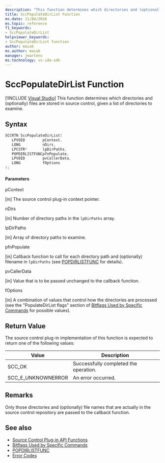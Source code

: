 ```yaml
---
description: "This function determines which directories and (optionally) files are stored in source control, given a list of directories to examine."
title: SccPopulateDirList Function
ms.date: 11/04/2016
ms.topic: reference
f1_keywords:
- SccPopulateDirList
helpviewer_keywords:
- SccPopulateDirList function
author: maiak
ms.author: maiak
manager: jmartens
ms.technology: vs-ide-sdk
---
```

# SccPopulateDirList Function

 [!INCLUDE [Visual Studio](~/includes/applies-to-version/vs-windows-only.md)]
This function determines which directories and (optionally) files are stored in source control, given a list of directories to examine.

## Syntax

```cpp
SCCRTN SccPopulateDirList(
   LPVOID        pContext,
   LONG          nDirs,
   LPCSTR*       lpDirPaths,
   POPDIRLISTFUNCpfnPopulate,
   LPVOID        pvCallerData,
   LONG          fOptions
);
```

#### Parameters
 pContext

[in] The source control plug-in context pointer.

 nDirs

[in] Number of directory paths in the `lpDirPaths` array.

 lpDirPaths

[in] Array of directory paths to examine.

 pfnPopulate

[in] Callback function to call for each directory path and (optionally) filename in `lpDirPaths` (see [POPDIRLISTFUNC](../extensibility/popdirlistfunc.md) for details).

 pvCallerData

[in] Value that is to be passed unchanged to the callback function.

 fOptions

[in] A combination of values that control how the directories are processed (see the "PopulateDirList flags" section of [Bitflags Used by Specific Commands](../extensibility/bitflags-used-by-specific-commands.md) for possible values).

## Return Value
 The source control plug-in implementation of this function is expected to return one of the following values:

|Value|Description|
|-----------|-----------------|
|SCC_OK|Successfully completed the operation.|
|SCC_E_UNKNOWNERROR|An error occurred.|

## Remarks
 Only those directories and (optionally) file names that are actually in the source control repository are passed to the callback function.

## See also
- [Source Control Plug-in API Functions](../extensibility/source-control-plug-in-api-functions.md)
- [Bitflags Used by Specific Commands](../extensibility/bitflags-used-by-specific-commands.md)
- [POPDIRLISTFUNC](../extensibility/popdirlistfunc.md)
- [Error Codes](../extensibility/error-codes.md)

